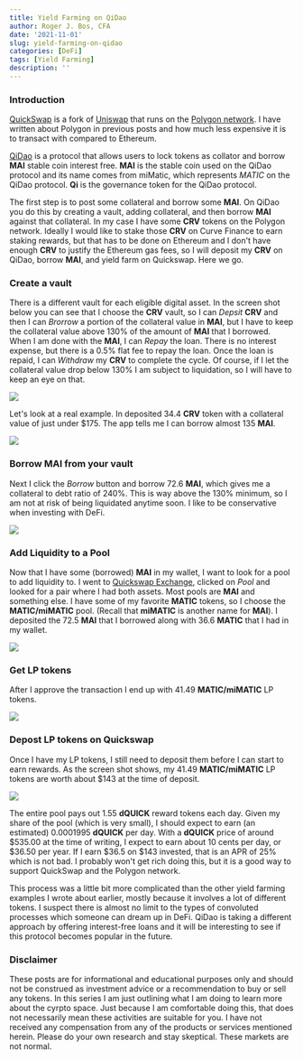 ```yaml
---
title: Yield Farming on QiDao
author: Roger J. Bos, CFA
date: '2021-11-01'
slug: yield-farming-on-qidao
categories: [DeFi]
tags: [Yield Farming]
description: ''
---
```


### Introduction ###

[QuickSwap](https://info.quickswap.exchange/home) is a fork of [Uniswap](https://uniswap.org/) that runs on the [Polygon network](https://polygon.technology/).  I have written about Polygon in previous posts and how much less expensive it is to transact with compared to Ethereum. 

[QiDao](https://docs.mai.finance/) is a protocol that allows users to lock tokens as collator and borrow **MAI** stable coin interest free.  **MAI** is the stable coin used on the QiDao protocol and its name comes from miMatic, which represents *MATIC* on the QiDao protocol.  **Qi** is the governance token for the QiDao protocol.

The first step is to post some collateral and borrow some **MAI**.  On QiDao you do this by creating a vault, adding collateral, and then borrow **MAI** against that collateral.  In my case I have some **CRV** tokens on the Polygon network.  Ideally I would like to stake those **CRV** on Curve Finance to earn staking rewards, but that has to be done on Ethereum and I don't have enough **CRV** to justify the Ethereum gas fees, so I will deposit my **CRV** on QiDao, borrow **MAI**, and yield farm on Quickswap.  Here we go.

### Create a vault ###

There is a different vault for each eligible digital asset.  In the screen shot below you can see that I choose the **CRV** vault, so I can _Depsit_ **CRV** and then I can _Brorrow_ a portion of the collateral value in **MAI**, but I have to keep the collateral value above 130% of the amount of **MAI** that I borrowed.  When I am done with the **MAI**, I can _Repay_ the loan.  There is no interest expense, but there is a 0.5% flat fee to repay the loan.  Once the loan is repaid, I can _Withdraw_ my **CRV** to complete the cycle.  Of course, if I let the collateral value drop below 130% I am subject to liquidation, so I will have to keep an eye on that.

![](/img/qidao_vault.png)

Let's look at a real example.  In deposited 34.4 **CRV** token with a collateral value of just under $175.  The app tells me I can borrow almost 135 **MAI**.

![](/img/qidao_borrow.png)

### Borrow MAI from your vault ###

Next I click the _Borrow_ button and borrow 72.6 **MAI**, which gives me a collateral to debt ratio of 240%.  This is way above the 130% minimum, so I am not at risk of being liquidated anytime soon.  I like to be conservative when investing with DeFi.

![](/img/qi_dao_vault_546.png)

### Add Liquidity to a Pool ###

Now that I have some (borrowed) **MAI** in my wallet, I want to look for a pool to add liquidity to.  I went to [Quickswap Exchange](https://quickswap.exchange/#/swap), clicked on _Pool_ and looked for a pair where I had both assets.  Most pools are **MAI** and something else.  I have some of my favorite **MATIC** tokens, so I choose the **MATIC/miMATIC** pool.  (Recall that **miMATIC** is another name for **MAI**).  I deposited the 72.5 **MAI** that I borrowed along with 36.6 **MATIC** that I had in my wallet. 

![](/img/polyswap_add_liquidity.png)

### Get LP tokens ###

After I approve the transaction I end up with 41.49 **MATIC/miMATIC** LP tokens.

![](/img/polyswap_pool.png)

### Depost LP tokens on Quickswap ###

Once I have my LP tokens, I still need to deposit them before I can start to earn rewards.  As the screen shot shows, my 41.49 **MATIC/miMATIC** LP tokens are worth about $143 at the time of deposit.

![](/img/polyswap_liq_mining.png)

The entire pool pays out 1.55 **dQUICK** reward tokens each day.  Given my share of the pool (which is very small), I should expect to earn (an estimated) 0.0001995 **dQUICK** per day.  With a **dQUICK** price of around $535.00 at the time of writing, I expect to earn about 10 cents per day, or $36.50 per year.  If I earn $36.5 on $143 invested, that is an APR of 25% which is not bad.  I probably won't get rich doing this, but it is a good way to support QuickSwap and the Polygon network.

This process was a little bit more complicated than the other yield farming examples I wrote about earlier, mostly because it involves a lot of different tokens.  I suspect there is almost no limit to the types of convoluted processes which someone can dream up in DeFi.  QiDao is taking a different approach by offering interest-free loans and it will be interesting to see if this protocol becomes popular in the future.

### Disclaimer ###

These posts are for informational and educational purposes only and should not be construed as investment advice or a recommendation to buy or sell any tokens.  In this series I am just outlining what I am doing to learn more about the cyrpto space.  Just because I am comfortable doing this, that does not necessarily mean these activities are suitable for you.  I have not received any compensation from any of the products or services mentioned herein.  Please do your own research and stay skeptical.  These markets are not normal.

